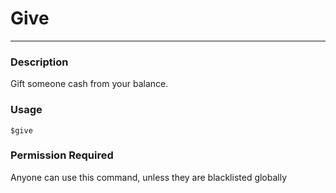 # Give
---
### Description
Gift someone cash from your balance.
### Usage
```
$give
```
### Permission Required
Anyone can use this command, unless they are blacklisted globally
